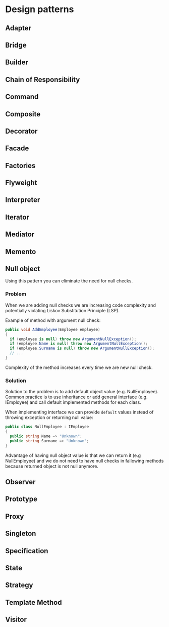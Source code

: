 # Design patterns

## Adapter

## Bridge

## Builder

## Chain of Responsibility

## Command

## Composite

## Decorator

## Facade

## Factories

## Flyweight

## Interpreter

## Iterator

## Mediator

## Memento

## Null object

Using this pattern you can eliminate the need for null checks.

### Problem

When we are adding null checks we are increasing code complexity and potentially violating Liskov Substitution Principle (LSP).

Example of method with argument null check:

```csharp
public void AddEmployee(Employee employee)
{
  if (employee is null) throw new ArgumentNullException();
  if (employee.Name is null) throw new ArgumentNullException();
  if (employee.Surname is null) throw new ArgumentNullException();
  // ...
}
```

Complexity of the method increases every time we are new null check.

### Solution

Solution to the problem is to add default object value (e.g. NullEmployee). Common practice is to use inheritance or add general interface (e.g. IEmployee) and call default implemented methods for each class.

When implementing interface we can provide `default` values instead of throwing exception or returning null value:

```csharp
public class NullEmployee : IEmployee
{
  public string Name => "Unknown";
  public string Surname => "Unknown";
}
```

Advantage of having null object value is that we can return it (e.g NullEmployee) and we do not need to have null checks in fallowing methods because returned object is not null anymore.

## Observer

## Prototype

## Proxy

## Singleton

## Specification

## State

## Strategy

## Template Method

## Visitor
